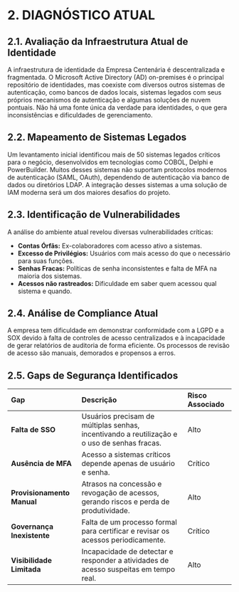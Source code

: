 # 2. DIAGNÓSTICO ATUAL

## 2.1. Avaliação da Infraestrutura Atual de Identidade

A infraestrutura de identidade da Empresa Centenária é descentralizada e fragmentada. O Microsoft Active Directory (AD) on-premises é o principal repositório de identidades, mas coexiste com diversos outros sistemas de autenticação, como bancos de dados locais, sistemas legados com seus próprios mecanismos de autenticação e algumas soluções de nuvem pontuais. Não há uma fonte única da verdade para identidades, o que gera inconsistências e dificuldades de gerenciamento.

## 2.2. Mapeamento de Sistemas Legados

Um levantamento inicial identificou mais de 50 sistemas legados críticos para o negócio, desenvolvidos em tecnologias como COBOL, Delphi e PowerBuilder. Muitos desses sistemas não suportam protocolos modernos de autenticação (SAML, OAuth), dependendo de autenticação via banco de dados ou diretórios LDAP. A integração desses sistemas a uma solução de IAM moderna será um dos maiores desafios do projeto.

## 2.3. Identificação de Vulnerabilidades

A análise do ambiente atual revelou diversas vulnerabilidades críticas:

*   **Contas Órfãs:** Ex-colaboradores com acesso ativo a sistemas.
*   **Excesso de Privilégios:** Usuários com mais acesso do que o necessário para suas funções.
*   **Senhas Fracas:** Políticas de senha inconsistentes e falta de MFA na maioria dos sistemas.
*   **Acessos não rastreados:** Dificuldade em saber quem acessou qual sistema e quando.

## 2.4. Análise de Compliance Atual

A empresa tem dificuldade em demonstrar conformidade com a LGPD e a SOX devido à falta de controles de acesso centralizados e à incapacidade de gerar relatórios de auditoria de forma eficiente. Os processos de revisão de acesso são manuais, demorados e propensos a erros.

## 2.5. Gaps de Segurança Identificados

| Gap | Descrição | Risco Associado |
| :--- | :--- | :--- |
| **Falta de SSO** | Usuários precisam de múltiplas senhas, incentivando a reutilização e o uso de senhas fracas. | Alto |
| **Ausência de MFA** | Acesso a sistemas críticos depende apenas de usuário e senha. | Crítico |
| **Provisionamento Manual** | Atrasos na concessão e revogação de acessos, gerando riscos e perda de produtividade. | Alto |
| **Governança Inexistente** | Falta de um processo formal para certificar e revisar os acessos periodicamente. | Crítico |
| **Visibilidade Limitada** | Incapacidade de detectar e responder a atividades de acesso suspeitas em tempo real. | Alto |
